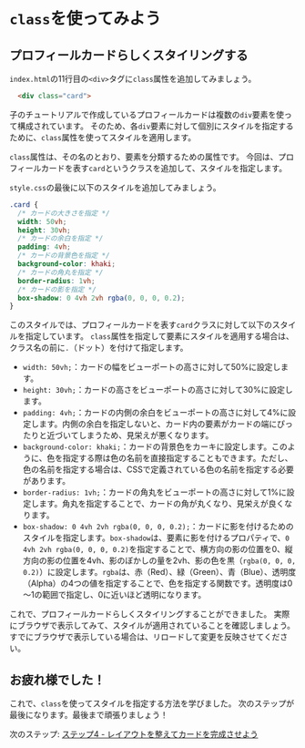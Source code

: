 # `class`を使ってみよう

## プロフィールカードらしくスタイリングする
`index.html`の11行目の`<div>`タグに`class`属性を追加してみましょう。

```html
  <div class="card">
```

子のチュートリアルで作成しているプロフィールカードは複数の`div`要素を使って構成されています。
そのため、各`div`要素に対して個別にスタイルを指定するために、`class`属性を使ってスタイルを適用します。

`class`属性は、その名のとおり、要素を分類するための属性です。
今回は、プロフィールカードを表す`card`というクラスを追加して、スタイルを指定します。

`style.css`の最後に以下のスタイルを追加してみましょう。

```css
.card {
  /* カードの大きさを指定 */
  width: 50vh;
  height: 30vh;
  /* カードの余白を指定 */
  padding: 4vh;
  /* カードの背景色を指定 */
  background-color: khaki;
  /* カードの角丸を指定 */
  border-radius: 1vh;
  /* カードの影を指定 */
  box-shadow: 0 4vh 2vh rgba(0, 0, 0, 0.2);
}
```

このスタイルでは、プロフィールカードを表す`card`クラスに対して以下のスタイルを指定しています。
`class`属性を指定して要素にスタイルを適用する場合は、クラス名の前に`.`（ドット）を付けて指定します。

- `width: 50vh;`：カードの幅をビューポートの高さに対して50%に設定します。
- `height: 30vh;`：カードの高さをビューポートの高さに対して30%に設定します。
- `padding: 4vh;`：カードの内側の余白をビューポートの高さに対して4%に設定します。内側の余白を指定しないと、カード内の要素がカードの端にぴったりと近づいてしまうため、見栄えが悪くなります。
- `background-color: khaki;`：カードの背景色をカーキに設定します。このように、色を指定する際は色の名前を直接指定することもできます。ただし、色の名前を指定する場合は、CSSで定義されている色の名前を指定する必要があります。
- `border-radius: 1vh;`：カードの角丸をビューポートの高さに対して1%に設定します。角丸を指定することで、カードの角が丸くなり、見栄えが良くなります。
- `box-shadow: 0 4vh 2vh rgba(0, 0, 0, 0.2);`：カードに影を付けるためのスタイルを指定します。`box-shadow`は、要素に影を付けるプロパティで、`0 4vh 2vh rgba(0, 0, 0, 0.2)`を指定することで、横方向の影の位置を0、縦方向の影の位置を4vh、影のぼかしの量を2vh、影の色を黒（`rgba(0, 0, 0, 0.2)`）に設定します。`rgba`は、赤（Red）、緑（Green）、青（Blue）、透明度（Alpha）の4つの値を指定することで、色を指定する関数です。透明度は0～1の範囲で指定し、0に近いほど透明になります。

これで、プロフィールカードらしくスタイリングすることができました。
実際にブラウザで表示してみて、スタイルが適用されていることを確認しましょう。
すでにブラウザで表示している場合は、リロードして変更を反映させてください。

## お疲れ様でした！
これで、`class`を使ってスタイルを指定する方法を学びました。
次のステップが最後になります。最後まで頑張りましょう！

次のステップ: [ステップ4 - レイアウトを整えてカードを完成させよう](../step-4/README.md)
